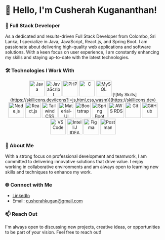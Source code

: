 # 👋 Hello, I'm Cusherah Kugananthan!

### 🌟 Full Stack Developer

As a dedicated and results-driven Full Stack Developer from Colombo, Sri Lanka, I specialize in Java, JavaScript, React.js, and Spring Boot. I am passionate about delivering high-quality web applications and software solutions. With a keen focus on user experience, I am constantly enhancing my skills and staying up-to-date with the latest technologies.

### 🛠️ Technologies I Work With

<p align="center">
  <img src="https://upload.wikimedia.org/wikipedia/en/3/30/Java_programming_language_logo.svg" alt="Java" width="50" height="50"/>
  <img src="https://upload.wikimedia.org/wikipedia/commons/6/6a/JavaScript-logo.png" alt="JavaScript" width="50" height="50"/>
  <img src="https://upload.wikimedia.org/wikipedia/commons/2/27/PHP-logo.svg" alt="PHP" width="50" height="50"/>
  <img src="https://upload.wikimedia.org/wikipedia/commons/1/19/C_Programming_Language.svg" alt="C" width="50" height="50"/>
  <img src="https://upload.wikimedia.org/wikipedia/commons/6/62/MySQL.svg" alt="MySQL" width="50" height="50"/>
 [![My Skills](https://skillicons.dev/icons?i=js,html,css,wasm)](https://skillicons.dev)
  <img src="https://nodejs.org/static/images/logo.svg" alt="Node.js" width="50" height="50"/>
  <img src="https://upload.wikimedia.org/wikipedia/commons/a/a7/React-icon.svg" alt="React.js" width="50" height="50"/>
  <img src="https://upload.wikimedia.org/wikipedia/commons/d/d5/Tailwind_CSS_Logo.svg" alt="Tailwind CSS" width="50" height="50"/>
  <img src="https://upload.wikimedia.org/wikipedia/commons/a/a5/Material-UI_Logo.svg" alt="Material-UI" width="50" height="50"/>
  <img src="https://upload.wikimedia.org/wikipedia/commons/b/b2/Bootstrap_logo.svg" alt="Bootstrap" width="50" height="50"/>
  <img src="https://upload.wikimedia.org/wikipedia/commons/b/b2/Spring_Boot_Logo_2018.svg" alt="Spring Boot" width="50" height="50"/>
  <img src="https://upload.wikimedia.org/wikipedia/commons/d/d7/Amazon_RDS_logo.svg" alt="AWS RDS" width="50" height="50"/>
  <img src="https://upload.wikimedia.org/wikipedia/commons/e/e0/Git-logo.svg" alt="Git" width="50" height="50"/>
  <img src="https://upload.wikimedia.org/wikipedia/commons/9/91/Octicons-mark-github.svg" alt="GitHub" width="50" height="50"/>
  <img src="https://upload.wikimedia.org/wikipedia/commons/3/3b/Visual_Studio_Code_1.35_icon.svg" alt="VS Code" width="50" height="50"/>
  <img src="https://upload.wikimedia.org/wikipedia/commons/1/19/IntelliJ_IDEA_Logo.svg" alt="IntelliJ IDEA" width="50" height="50"/>
  <img src="https://upload.wikimedia.org/wikipedia/commons/3/33/Figma-logo.svg" alt="Figma" width="50" height="50"/>
  <img src="https://upload.wikimedia.org/wikipedia/commons/a/ae/Postman-logo.svg" alt="Postman" width="50" height="50"/>
</p>

### 💼 About Me

With a strong focus on professional development and teamwork, I am committed to delivering innovative solutions that drive value. I enjoy working in collaborative environments and am always open to learning new skills and techniques to enhance my work.

### 🌐 Connect with Me

- [LinkedIn](https://www.linkedin.com/in/cusherah-kugan-9a9382315/)
- Email: [cusherahkugan@gmail.com](mailto:cusherahkugan@gmail.com)

### 📫 Reach Out

I'm always open to discussing new projects, creative ideas, or opportunities to be part of your vision. Feel free to reach out!
